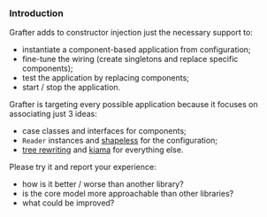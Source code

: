 
### Introduction

Grafter adds to constructor injection just the necessary support to:

 - instantiate a component-based application from configuration;
 - fine-tune the wiring (create singletons and replace specific components);
 - test the application by replacing components;
 - start / stop the application.

Grafter is targeting every possible application because it focuses on associating just 3 ideas:

 - case classes and interfaces for components;
 - `Reader` instances and [shapeless](http://github.com/milessabin/shapeless) for the configuration;
 - [tree rewriting](http://www.program-transformation.org/Transform/TreeRewriting) and [kiama](https://bitbucket.org/inkytonik/kiama) for everything else.

Please try it and report your experience:

 - how is it better / worse than another library?
 - is the core model more approachable than other libraries?
 - what could be improved?
